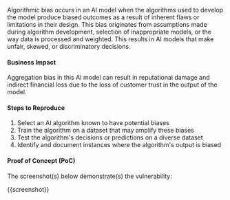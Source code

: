Algorithmic bias occurs in an AI model when the algorithms used to develop the model produce biased outcomes as a result of inherent flaws or limitations in their design. This bias originates from assumptions made during algorithm development, selection of inappropriate models, or the way data is processed and weighted. This results in AI models that make unfair, skewed, or discriminatory decisions.

#### Business Impact

Aggregation bias in this AI model can result in reputational damage and indirect financial loss due to the loss of customer trust in the output of the model.

#### Steps to Reproduce

1. Select an AI algorithm known to have potential biases
1. Train the algorithm on a dataset that may amplify these biases
1. Test the algorithm's decisions or predictions on a diverse dataset
1. Identify and document instances where the algorithm's output is biased

#### Proof of Concept (PoC)

The screenshot(s) below demonstrate(s) the vulnerability:

{{screenshot}}
